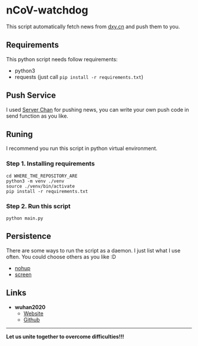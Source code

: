 # nCoV-watchdog

This script automatically fetch news from [dxy.cn](https://3g.dxy.cn/newh5/view/pneumonia) and push them to you.

## Requirements

This python script needs follow requirements:

- python3
- requests (just call `pip install -r requirements.txt`)

## Push Service

I used [Server Chan](http://sc.ftqq.com/) for pushing news, you can write your own push code in send function as you like.

## Runing

I recommend you run this script in python virtual environment.

### Step 1. Installing requirements

```shell
cd WHERE_THE_REPOSITORY_ARE
python3 -m venv ./venv
source ./venv/bin/activate
pip install -r requirements.txt
```

### Step 2. Run this script

```shell
python main.py
```

## Persistence

There are some ways to run the script as a daemon. I just list what I use often. You could choose others as you like :D

- [nohup](https://en.wikipedia.org/wiki/Nohup)
- [screen](https://www.gnu.org/software/screen/)

## Links

- **wuhan2020**
  - [Website](https://wuhan2020.kaiyuanshe.cn/)
  - [Github](https://github.com/wuhan2020/wuhan2020)

---
**Let us unite together to overcome difficulties!!!**
